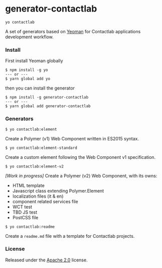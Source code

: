 # generator-contactlab
```yo contactlab```

A set of generators based on [Yeoman](http://yeoman.io/) for Contactlab applications development workflow.

### Install
First install Yeoman globally

```
$ npm install -g yo
--- or ---
$ yarn global add yo
```

then you can install the generator

```
$ npm install -g generator-contactlab
--- or ---
$ yarn global add generator-contactlab
```

### Generators
```
$ yo contactlab:element
```
Create a Polymer (v1) Web Component written in ES2015 syntax.

```
$ yo contactlab:element-standard
```
Create a custom element following the Web Component v1 specification.

```
$ yo contactlab:element-v2
```
*[Work in progress]* Create a Polymer (v2) Web Component, with its owns:

- HTML template
- Javascript class extending Polymer.Element
- localization files (it & en)
- component related services file
- WCT test
- TBD JS test
- PostCSS file
<!--- component docs page-->

```
$ yo contactlab:readme
```
Create a ```readme.md``` file with a template for Contactlab projects.

<!--```
$ yo contactlab:application
```
Create the default folder structure for a Contactlab web app project, it will ask for:
- application name
- Bugsnag API key
- if you want to build a prototype

for more details about this generator check the related section.

### Difference between prototype and application

If you choose to create a **prototype** project, the authentication component will be ignored and the client-side routing will be handled by ```app-route``` instead of ```router5```.

### Application generator details
Folder structure:

```
| application
|- src
|-- components
|-- modules
|-- assets
|--- css
|--- img
|--- fonts
|- deploy-utils
|- sh-utils
```

Packages included:
- Redux
- Polymer (NPM wrapper) and polymer-redux
- Polyfills for Fetch API and Promises
- Contactsnag
- Kubozer
- Saray
- Polyfills for Fetch API and Promises-->


### License
Released under the [Apache 2.0](LICENSE) license.